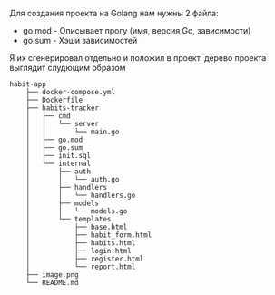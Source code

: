 Для создания проекта на Golang нам нужны 2 файла:
- go.mod - Описывает прогу (имя, версия Go, зависимости)
- go.sum - Хэши зависимостей
  
Я их сгенерировал отдельно и положил в проект.
дерево проекта выглядит слудющим образом
```
habit-app
    ├── docker-compose.yml
    ├── Dockerfile
    ├── habits-tracker
    │   ├── cmd
    │   │   └── server
    │   │       └── main.go
    │   ├── go.mod
    │   ├── go.sum
    │   ├── init.sql
    │   └── internal
    │       ├── auth
    │       │   └── auth.go
    │       ├── handlers
    │       │   └── handlers.go
    │       ├── models
    │       │   └── models.go
    │       └── templates
    │           ├── base.html
    │           ├── habit_form.html
    │           ├── habits.html
    │           ├── login.html
    │           ├── register.html
    │           └── report.html
    ├── image.png
    └── README.md
```
